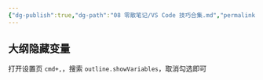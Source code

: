 ```yaml
---
{"dg-publish":true,"dg-path":"08 零散笔记/VS Code 技巧合集.md","permalink":"/08 零散笔记/VS Code 技巧合集/","noteIcon":"dg-note-icon","created":"2024-10-17","updated":"2024-12-08"}
---
```



## 大纲隐藏变量

打开设置页 `cmd+,`，搜索 `outline.showVariables`，取消勾选即可